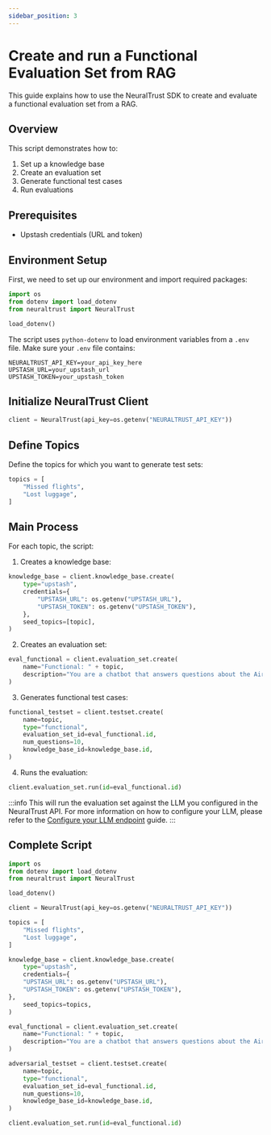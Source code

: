 ```yaml
---
sidebar_position: 3
---
```


# Create and run a Functional Evaluation Set from RAG

This guide explains how to use the NeuralTrust SDK to create and evaluate a functional evaluation set from a RAG.

## Overview

This script demonstrates how to:

1. Set up a knowledge base
2. Create an evaluation set
3. Generate functional test cases
4. Run evaluations

## Prerequisites

- Upstash credentials (URL and token)

## Environment Setup

First, we need to set up our environment and import required packages:

```python
import os
from dotenv import load_dotenv
from neuraltrust import NeuralTrust

load_dotenv()
```

The script uses `python-dotenv` to load environment variables from a `.env` file. Make sure your `.env` file contains:

```plaintext
NEURALTRUST_API_KEY=your_api_key_here
UPSTASH_URL=your_upstash_url
UPSTASH_TOKEN=your_upstash_token
```

## Initialize NeuralTrust Client

```python
client = NeuralTrust(api_key=os.getenv("NEURALTRUST_API_KEY"))
```

## Define Topics

Define the topics for which you want to generate test sets:

```python
topics = [
    "Missed flights",
    "Lost luggage",
]
```

## Main Process

For each topic, the script:

1. Creates a knowledge base:

```python
knowledge_base = client.knowledge_base.create(
    type="upstash",
    credentials={
        "UPSTASH_URL": os.getenv("UPSTASH_URL"),
        "UPSTASH_TOKEN": os.getenv("UPSTASH_TOKEN"),
    },
    seed_topics=[topic],
)
```

2. Creates an evaluation set:

```python
eval_functional = client.evaluation_set.create(
    name="Functional: " + topic,
    description="You are a chatbot that answers questions about the Airline topics.",
)
```

3. Generates functional test cases:
```python
functional_testset = client.testset.create(
    name=topic,
    type="functional",
    evaluation_set_id=eval_functional.id,
    num_questions=10,
    knowledge_base_id=knowledge_base.id,
)
```

4. Runs the evaluation:

```python
client.evaluation_set.run(id=eval_functional.id)
```

:::info
This will run the evaluation set against the LLM you configured in the NeuralTrust API. 
For more information on how to configure your LLM, please refer to the [Configure your LLM endpoint](./configure-llm-endpoint.md) guide.
:::

## Complete Script

```python
import os
from dotenv import load_dotenv
from neuraltrust import NeuralTrust

load_dotenv()

client = NeuralTrust(api_key=os.getenv("NEURALTRUST_API_KEY"))

topics = [
    "Missed flights",
    "Lost luggage",
]

knowledge_base = client.knowledge_base.create(
    type="upstash",
    credentials={
    "UPSTASH_URL": os.getenv("UPSTASH_URL"),
    "UPSTASH_TOKEN": os.getenv("UPSTASH_TOKEN"),
},
    seed_topics=topics,
)

eval_functional = client.evaluation_set.create(
    name="Functional: " + topic,
    description="You are a chatbot that answers questions about the Airline topics.",
)

adversarial_testset = client.testset.create(
    name=topic,
    type="functional",
    evaluation_set_id=eval_functional.id,
    num_questions=10,
    knowledge_base_id=knowledge_base.id,
)

client.evaluation_set.run(id=eval_functional.id)
```
